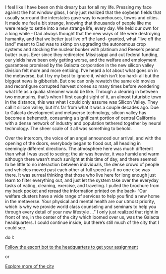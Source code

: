 I feel like I have been on this dreary bus for all my life. Pressing my face against the hot window glass, I only just realized that the soybean fields that usually surround the interstates gave way to warehouses, towns and cities. It made me feel a bit strange, knowing that thousands of people like me were ready to settle into a new strange life, every day. We held our own for a long while - Dad always thought that the new ways of life were destroying humanity, and that we better just live off the land- granted, what “live off the land” meant to Dad was to skimp on upgrading the autonomous crop systems and stocking the nuclear bunker with platinum and Reese's peanut butter cups. Ever since they redirected Mississippi and cut federal funding, our yields have been only getting worse, and the welfare and employment guarantees promised by the Galacta corporation in the new silicon valley division felt more and more enticing. I’ve heard a lot about what goes on in the metaverse, but I try my best to ignore it, which isn’t too hard- all but the biggest news is gibberish. But one can only rewatch the same old movies and reconfigure corrupted harvest drones so many times before wondering what life as a qualia streamer would be like. Through a clearing in between two mountains, that’s when I first caught sight of it, an almost futuristic town in the distance, this was what I could only assume was Silicon Valley. They call it silicon valley, but it's far from what it was a couple decades ago. Due to Galacta development and metaverse technology, silicon valley has become a behemoth, consuming a significant portion of central California with a dense network of industry and population tethered together by neural technology. The sheer scale of it all was something to behold.

Over the intercom, the voice of an angel announced our arrival, and with the opening of the doors, everybody began to flood out, all heading in seemingly different directions. The atmosphere here was much different than what I was used to seeing; the air was heavier, it was humid and warm although there wasn’t much sunlight at this time of day, and there seemed to be little to no interaction between individuals, the dense crowd of people and vehicles moved past each other at full speed as if no one else was there. It was surreal thinking that those who live here for long enough just learn to filter everything out, and just let the system take over the everyday tasks of eating, cleaning, exercise, and traveling. I pulled the brochure from my back pocket and reread the information printed on the back- “Our welfare clusters have a wide range of services to help you find a new home in the metaverse. Your physical and mental health are our utmost priority, which is why we provide world class counseling and seminars to help you through every detail of your new lifestyle …” I only just realized that right in front of me, in the center of the city which loomed over us, was the Galacta headquarters. I could continue inside, but there’s still much of the city that I could see. 

do I:

[Follow the escort bot to the headquarters to get your assignment](Section11.md)

or

[Explore more of the city](Section30.md)